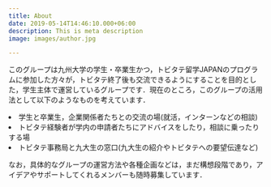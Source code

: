 ```yaml
---
title: About
date: 2019-05-14T14:46:10.000+06:00
description: This is meta description
image: images/author.jpg

---
```

このグループは九州大学の学生・卒業生かつ，トビタテ留学JAPANのプログラムに参加した方々が，トビタテ終了後も交流できるようにすることを目的とした，学生主体で運営しているグループです．現在のところ，このグループの活用法として以下のようなものを考えています．

<li>学生と卒業生，企業関係者たちとの交流の場(就活，インターンなどの相談)</li>

<li>トビタテ経験者が学内の申請者たちにアドバイスをしたり，相談に乗ったりする場</li>

<li>トビタテ事務局と九大生の窓口(九大生の紹介やトビタテへの要望伝達など)</li>

なお，具体的なグループの運営方法や各種企画などは，まだ構想段階であり，アイデアやサポートしてくれるメンバーも随時募集しています．